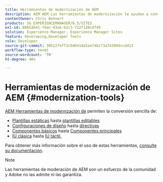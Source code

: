 ```yaml
---
title: Herramientas de modernización de AEM
description: AEM AEM Las herramientas de modernización le ayudan a convertir las funciones de la versión heredada de la a la tecnología más reciente
contentOwner: Chris Bohnert
products: SG_EXPERIENCEMANAGER/6.5/SITES
exl-id: 8865a641-fdac-43ab-b1c3-722f120cd749
solution: Experience Manager, Experience Manager Sites
feature: Developing,Developer Tools
role: Developer
source-git-commit: 305227eff3c0d6414a5ae74bcf3a74309dccdd13
workflow-type: tm+mt
source-wordcount: '78'
ht-degree: 46%

---
```


# Herramientas de modernización de AEM {#modernization-tools}

[AEM Herramientas de modernización de](https://opensource.adobe.com/aem-modernize-tools/) permiten la conversión sencilla de:

* [Plantillas estáticas](page-templates-static.md) hasta [plantillas editables](page-templates-editable.md)
* [Configuraciones de diseño](page-templates-static.md) hasta [directivas](page-templates-editable.md)
* [Componentes básicos](/help/sites-authoring/default-components-foundation.md) hasta [Componentes principales](https://experienceleague.adobe.com/docs/experience-manager-core-components/using/introduction.html?lang=es)
* [IU clásica](website.md) hasta [IU táctil.](touch-ui-concepts.md)

Para obtener más información sobre el uso de estas herramientas, [consulte su documentación](https://opensource.adobe.com/aem-modernize-tools/).

>[!NOTE]
>
>Las herramientas de moderación de AEM son un esfuerzo de la comunidad y Adobe no las admite ni las garantiza.
